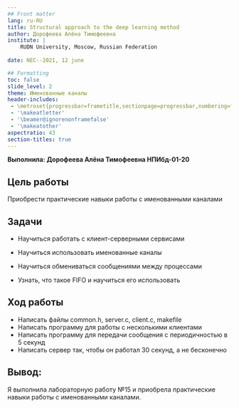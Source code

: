 ```yaml
---
## Front matter
lang: ru-RU
title: Structural approach to the deep learning method
author: Дорофеева Алёна Тимофеевна
institute: |
	RUDN University, Moscow, Russian Federation
	
date: NEC--2021, 12 june

## Formatting
toc: false
slide_level: 2
theme: Именованные каналы
header-includes: 
 - \metroset{progressbar=frametitle,sectionpage=progressbar,numbering=fraction}
 - '\makeatletter'
 - '\beamer@ignorenonframefalse'
 - '\makeatother'
aspectratio: 43
section-titles: true
---
```


**Выполнила: Дорофеева Алёна Тимофеевна НПИбд-01-20**

## Цель работы

Приобрести практические навыки работы с именованными каналами

## Задачи

- Научиться работать с клиент-серверными сервисами

- Научиться использовать именованные каналы

- Научиться обмениваться сообщениями между процессами

- Узнать, что такое FIFO и научиться его использовать

## Ход работы

- Написать файлы common.h, server.c, client.c, makefile
- Написать программу для работы с несколькими клиентами
- Написать программу для передачи сообщения с периодичностью в 5 секунд
- Написать сервер так, чтобы он работал 30 секунд, а не бесконечно

## Вывод:

Я выполнила лабораторную работу №15 и приобрела практические навыки работы с именованными каналами.

